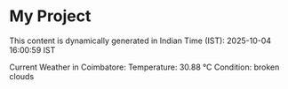 # My Project

This content is dynamically generated in Indian Time (IST): 2025-10-04 16:00:59 IST


Current Weather in Coimbatore:
Temperature: 30.88 °C
Condition: broken clouds
